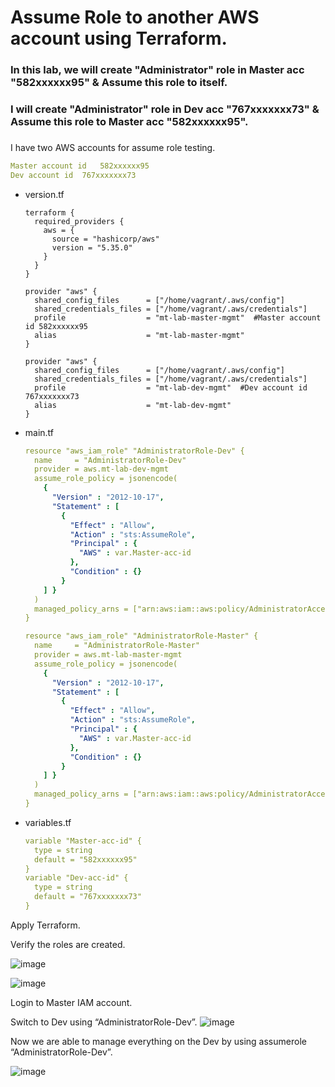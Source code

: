 # Assume Role to another AWS account using Terraform.

### In this lab, we will create "Administrator" role in Master acc "582xxxxxx95" & Assume this role to itself. 
### I will create "Administrator" role in Dev acc "767xxxxxxx73" & Assume this role to Master acc "582xxxxxx95". 
### 
I have two AWS accounts for assume role testing.

```yaml
Master account id	582xxxxxx95
Dev account id	767xxxxxxx73
```


- version.tf
    
    ```
    terraform {
      required_providers {
        aws = {
          source = "hashicorp/aws"
          version = "5.35.0"
        }
      }
    }
    
    provider "aws" {
      shared_config_files      = ["/home/vagrant/.aws/config"]
      shared_credentials_files = ["/home/vagrant/.aws/credentials"]
      profile                  = "mt-lab-master-mgmt"  #Master account id 582xxxxxx95
      alias                    = "mt-lab-master-mgmt"
    }
    
    provider "aws" {
      shared_config_files      = ["/home/vagrant/.aws/config"]
      shared_credentials_files = ["/home/vagrant/.aws/credentials"]
      profile                  = "mt-lab-dev-mgmt"  #Dev account id 767xxxxxxx73
      alias                    = "mt-lab-dev-mgmt"
    }
    ```
    

- main.tf
    
    ```yaml
    resource "aws_iam_role" "AdministratorRole-Dev" {
      name     = "AdministratorRole-Dev"
      provider = aws.mt-lab-dev-mgmt
      assume_role_policy = jsonencode(
        {
          "Version" : "2012-10-17",
          "Statement" : [
            {
              "Effect" : "Allow",
              "Action" : "sts:AssumeRole",
              "Principal" : {
                "AWS" : var.Master-acc-id
              },
              "Condition" : {}
            }
        ] }
      )
      managed_policy_arns = ["arn:aws:iam::aws:policy/AdministratorAccess"]
    }
    
    resource "aws_iam_role" "AdministratorRole-Master" {
      name     = "AdministratorRole-Master"
      provider = aws.mt-lab-master-mgmt
      assume_role_policy = jsonencode(
        {
          "Version" : "2012-10-17",
          "Statement" : [
            {
              "Effect" : "Allow",
              "Action" : "sts:AssumeRole",
              "Principal" : {
                "AWS" : var.Master-acc-id
              },
              "Condition" : {}
            }
        ] }
      )
      managed_policy_arns = ["arn:aws:iam::aws:policy/AdministratorAccess"]
    }
    ```
    

- variables.tf
    
    ```yaml
    variable "Master-acc-id" {
      type = string
      default = "582xxxxxx95"
    }
    variable "Dev-acc-id" {
      type = string
      default = "767xxxxxxx73"
    }
    ```
    

Apply Terraform. 

Verify the roles are created. 

![image](https://github.com/myathway-lab/Assume-Admin-Role-using-Terraform/assets/157335804/7640c063-39cb-41da-bd7f-ea84cb55fc4a)


![image](https://github.com/myathway-lab/Assume-Admin-Role-using-Terraform/assets/157335804/69a0b0b7-18b3-48d5-acc7-61b03f53be4d)


Login to Master IAM account.

Switch to Dev using “AdministratorRole-Dev”. 
![image](https://github.com/myathway-lab/Assume-Admin-Role-using-Terraform/assets/157335804/9e3dbb38-200e-4af3-b612-8e1129e8f096)


Now we are able to manage everything on the Dev by using assumerole “AdministratorRole-Dev”. 

![image](https://github.com/myathway-lab/Assume-Admin-Role-using-Terraform/assets/157335804/2a471f30-185e-4786-a6ba-201f29361668)

